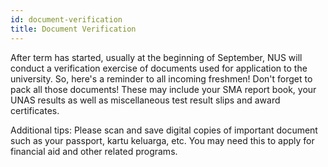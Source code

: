 ```yaml
---
id: document-verification
title: Document Verification
---
```


After term has started, usually at the beginning of September, NUS will conduct a verification exercise of documents used for application to the university. So, here's a reminder to all incoming freshmen! Don't forget to pack all those documents! These may include your SMA report book, your UNAS results as well as miscellaneous test result slips and award certificates. 

Additional tips: Please scan and save digital copies of important document such as your passport, kartu keluarga, etc. You may need this to apply for financial aid and other related programs.
